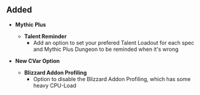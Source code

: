 ## Added

- **Mythic Plus**

  - **Talent Reminder**
    - Add an option to set your prefered Talent Loadout for each spec and Mythic Plus Dungeon to be reminded when it's wrong

- **New CVar Option**
  - **Blizzard Addon Profiling**
    - Option to disable the Blizzard Addon Profiling, which has some heavy CPU-Load
